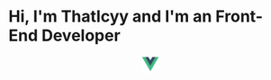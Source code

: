 # Hi, I'm ThatIcyy and I'm an Front-End Developer

<center>
<img height="30" width="30" src="https://raw.githubusercontent.com/devicons/devicon/master/icons/vuejs/vuejs-original.svg" />
</center>

